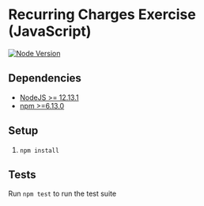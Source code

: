 # Recurring Charges Exercise (JavaScript)

[![Node Version](https://img.shields.io/badge/node-%3E%3D%2012.13.1-brightgreen)](https://nodejs.org/)


## Dependencies

* [NodeJS >= 12.13.1](https://nodejs.org/en/download/)
* [npm >=6.13.0](https://www.npmjs.com/get-npm)

## Setup

1. `npm install`

## Tests

Run `npm test` to run the test suite
